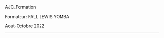 AJC_Formation


Formateur: FALL LEWIS YOMBA

Aout-Octobre 2022

-----------------------------------------------------------------
